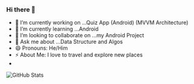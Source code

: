 ### Hi there 👋


- 🔭 I’m currently working on ...Quiz App (Android) (MVVM Architecture)
- 🌱 I’m currently learning ...Android
- 👯 I’m looking to collaborate on ...my Android Project
- 💬 Ask me about ...Data Structure and Algos
- 😄 Pronouns: He/Him
- ⚡ About Me: I love to travel and explore new places
- 
![GitHub Stats](https://github-readme-stats.vercel.app/api?username=abhishekg625&theme=radical)
